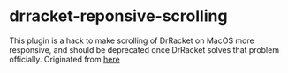 drracket-reponsive-scrolling
============================
This plugin is a hack to make scrolling of DrRacket on MacOS more responsive, and should be deprecated once DrRacket solves that problem officially.
Originated from [here](https://github.com/yjqww6/useless/blob/master/gadgets/tool-wheel3.rkt)
